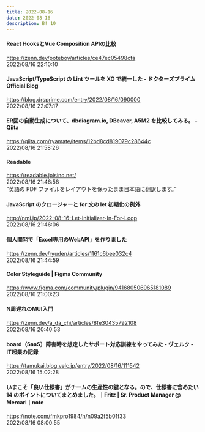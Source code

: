 ```yaml
---
title: 2022-08-16
date: 2022-08-16
description: B! 10
---
```


#### React HooksとVue Composition APIの比較
https://zenn.dev/poteboy/articles/ce47ec05498cfa<br>
2022/08/16 22:10:10<br>


#### JavaScript/TypeScript の Lint ツールを XO で統一した - ドクターズプライム Official Blog
https://blog.drsprime.com/entry/2022/08/16/090000<br>
2022/08/16 22:07:17<br>


#### ER図の自動生成について、dbdiagram.io, DBeaver, A5M2 を比較してみる。 - Qiita
https://qiita.com/ryamate/items/12bd8cd819079c28644c<br>
2022/08/16 21:58:26<br>


#### Readable
https://readable.joisino.net/<br>
2022/08/16 21:46:58<br>
“英語の PDF ファイルをレイアウトを保ったまま日本語に翻訳します。”


#### JavaScript のクロージャーと for 文の let 初期化の例外
http://nmi.jp/2022-08-16-Let-Initializer-In-For-Loop<br>
2022/08/16 21:46:06<br>


#### 個人開発で「Excel専用のWebAPI」を作りました
https://zenn.dev/ryuden/articles/1161c6bee032c4<br>
2022/08/16 21:44:59<br>


#### Color Styleguide | Figma Community
https://www.figma.com/community/plugin/941680506965181089<br>
2022/08/16 21:00:23<br>


#### N周遅れのMUI入門
https://zenn.dev/a_da_chi/articles/8fe30435792108<br>
2022/08/16 20:40:53<br>


#### board（SaaS）障害時を想定したサポート対応訓練をやってみた - ヴェルク - IT起業の記録
https://tamukai.blog.velc.jp/entry/2022/08/16/111542<br>
2022/08/16 15:02:28<br>


#### いまこそ「良い仕様書」がチームの生産性の鍵となる。ので、仕様書に含めたい 14 のポイントについてまとめました。｜Fritz | Sr. Product Manager @ Mercari｜note
https://note.com/fmkpro1984/n/n09a2f5b01f33<br>
2022/08/16 08:00:55<br>


